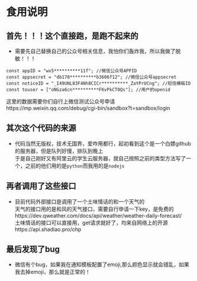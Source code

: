 # 食用说明

## 首先！！！这个直接跑，是跑不起来的
- 需要先自己替换自己的公众号相关信息，我怕你们轰炸我，所以我做了脱敏！！！    
```
const appID = "wx5**********11f"; //微信公众号APPID
const appsecret = "db178**********b3606f12"; //微信公众号appsecret
const noticeID = "_I49UNL83F4Nh8CICr**********_ZaYPrUCng"; //短信模板ID
const touser = ["oNGza6cn**********FKvPkCT0Qs"]; //用户的openid
```
这里的数据需要你们自行上微信测试公众号申请https://mp.weixin.qq.com/debug/cgi-bin/sandbox?t=sandbox/login

## 其次这个代码的来源
- 代码当然无版权，技术无国界，爱咋用都行，起初看到这个是一个白嫖github的服务器，但是队列好慢，排队到晚上    
于是自己刚好又有阿里云的学生云服务器，就自己按照之前的类型方法写了一个，之前的他们用的是`python`而我用的是`nodejs`

## 再者调用了这些接口
- 目前代码外部接口是调用了一个土味情话的和一个天气的   
天气的接口用的是和风的天气接口，需要自行申请一下key，是免费的https://dev.qweather.com/docs/api/weather/weather-daily-forecast/    
土味情话的接口可以直接用，get请求就好了，均来自网络上的开源https://api.shadiao.pro/chp  

## 最后发现了bug
- 微信有个bug，如果我在通知模板配置了emoji,那么颜色显示就会错乱，如果我去掉emoji，那么就是正常的！
